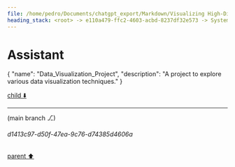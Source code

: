 ```yaml
---
file: /home/pedro/Documents/chatgpt_export/Markdown/Visualizing High-Dim Data Over Time.md
heading_stack: <root> -> e110a479-ffc2-4603-acbd-8237df32e573 -> System -> 7809300d-2e24-4429-a8c5-1f29ad85f9b2 -> System -> aaa2edfe-1989-493a-b69e-725783a32255 -> User -> 234b6612-41b7-4bfd-8027-9ecdc361bb01 -> Assistant -> 1. Animated Scatter Plots -> 2. Parallel Coordinates -> 3. Radial Layouts -> 4. Heatmaps -> 5. Glyph-based Techniques -> 6. Contour Plots -> 7. Network Graphs -> 8. Dimensionality Reduction + Animation -> 9. Small Multiples -> 10. Interactive Sliders -> aaa22307-4fa3-446b-9c7f-3f0538f60a97 -> User -> f81c7bf5-9c63-4fea-a261-1ea9c74b7383 -> Assistant
---
```

# Assistant

{
  "name": "Data_Visualization_Project",
  "description": "A project to explore various data visualization techniques."
}

[child ⬇️](#d1413c97-d50f-47ea-9c76-d74385d4606a)

---

(main branch ⎇)
###### d1413c97-d50f-47ea-9c76-d74385d4606a
[parent ⬆️](#f81c7bf5-9c63-4fea-a261-1ea9c74b7383)
